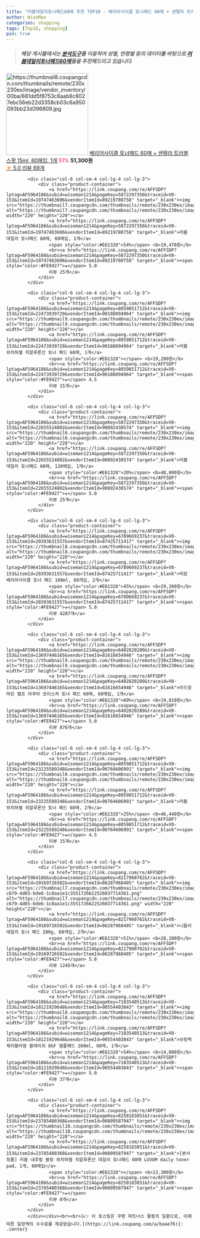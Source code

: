 ```yaml
---
title: "러븀데일리토너패드60매 추천 TOP10 - 베리어사이클 토너패드 60매 + 센텔라 트러블 스팟 15ml, 60매입, 1개"
author: WiseMan
categories: shopping
tags: [Top10, shopping]
pin: true
---
```


> ##### 해당 게시물에서는 [**분석도구**](https://itemscout.io/)를 이용하여 **성별**, **연령별** 등의 데이터를 바탕으로 [**러븀데일리토너패드60매**](https://link.coupang.com/a/baae76)들을 추천해드리고 있습니다.
<div class="container"><div class="row">
            <div class="col-6 col-sm-4 col-lg-4 col-lg-3">
                <div class="product-container">
                    <a href="https://link.coupang.com/re/AFFSDP?lptag=AF5964186&subid=wiseman1214&pageKey=8059551774&traceid=V0-153&itemId=22635055476&vendorItemId=89676230007" target="_blank"><img src="https://thumbnail8.coupangcdn.com/thumbnails/remote/230x230ex/image/vendor_inventory/00ba/881dd5f8753c8aab8c8027ebc56eb22d3358cb03c6a950093bb23d396809.jpg" alt="https://thumbnail8.coupangcdn.com/thumbnails/remote/230x230ex/image/vendor_inventory/00ba/881dd5f8753c8aab8c8027ebc56eb22d3358cb03c6a950093bb23d396809.jpg" width="220" height="220"></a>
                    <a href="https://link.coupang.com/re/AFFSDP?lptag=AF5964186&subid=wiseman1214&pageKey=8059551774&traceid=V0-153&itemId=22635055476&vendorItemId=89676230007" target="_blank">베리어사이클 토너패드 60매 + 센텔라 트러블 스팟 15ml, 60매입, 1개</a>
                    <span style="color:#E61328">51%</span> <b>51,300원</b>
                    <br><a href="https://link.coupang.com/re/AFFSDP?lptag=AF5964186&subid=wiseman1214&pageKey=8059551774&traceid=V0-153&itemId=22635055476&vendorItemId=89676230007" target="_blank"><span style="color:#FE9427">★</span> 5.0
                    리뷰 69개</a>
                </div>
            </div>
            
            <div class="col-6 col-sm-4 col-lg-4 col-lg-3">
                <div class="product-container">
                    <a href="https://link.coupang.com/re/AFFSDP?lptag=AF5964186&subid=wiseman1214&pageKey=5872297350&traceid=V0-153&itemId=19747463606&vendorItemId=89219780758" target="_blank"><img src="https://thumbnail7.coupangcdn.com/thumbnails/remote/230x230ex/image/vendor_inventory/a510/2ba0cfa230836f498d3452eaf4171b86c5b4200e79ebe2a936748b0d75c5.jpg" alt="https://thumbnail7.coupangcdn.com/thumbnails/remote/230x230ex/image/vendor_inventory/a510/2ba0cfa230836f498d3452eaf4171b86c5b4200e79ebe2a936748b0d75c5.jpg" width="220" height="220"></a>
                    <a href="https://link.coupang.com/re/AFFSDP?lptag=AF5964186&subid=wiseman1214&pageKey=5872297350&traceid=V0-153&itemId=19747463606&vendorItemId=89219780758" target="_blank">러븀 데일리 토너패드 60매, 60매입, 1개</a>
                    <span style="color:#E61328">54%</span> <b>19,470원</b>
                    <br><a href="https://link.coupang.com/re/AFFSDP?lptag=AF5964186&subid=wiseman1214&pageKey=5872297350&traceid=V0-153&itemId=19747463606&vendorItemId=89219780758" target="_blank"><span style="color:#FE9427">★</span> 5.0
                    리뷰 25개</a>
                </div>
            </div>
            
            <div class="col-6 col-sm-4 col-lg-4 col-lg-3">
                <div class="product-container">
                    <a href="https://link.coupang.com/re/AFFSDP?lptag=AF5964186&subid=wiseman1214&pageKey=8059851712&traceid=V0-153&itemId=22473939729&vendorItemId=90188094964" target="_blank"><img src="https://thumbnail9.coupangcdn.com/thumbnails/remote/230x230ex/image/vendor_inventory/4d33/a29cd74bc389e18631c193fd0d205ba805c645e3f51d30cc1ad35a8a34e5.jpg" alt="https://thumbnail9.coupangcdn.com/thumbnails/remote/230x230ex/image/vendor_inventory/4d33/a29cd74bc389e18631c193fd0d205ba805c645e3f51d30cc1ad35a8a34e5.jpg" width="220" height="220"></a>
                    <a href="https://link.coupang.com/re/AFFSDP?lptag=AF5964186&subid=wiseman1214&pageKey=8059851712&traceid=V0-153&itemId=22473939729&vendorItemId=90188094964" target="_blank">러븀 위치하젤 히알루론산 토너 패드 60매, 1개</a>
                    <span style="color:#E61328"></span> <b>19,200원</b>
                    <br><a href="https://link.coupang.com/re/AFFSDP?lptag=AF5964186&subid=wiseman1214&pageKey=8059851712&traceid=V0-153&itemId=22473939729&vendorItemId=90188094964" target="_blank"><span style="color:#FE9427">★</span> 4.5
                    리뷰 15개</a>
                </div>
            </div>
            
            <div class="col-6 col-sm-4 col-lg-4 col-lg-3">
                <div class="product-container">
                    <a href="https://link.coupang.com/re/AFFSDP?lptag=AF5964186&subid=wiseman1214&pageKey=5872297350&traceid=V0-153&itemId=22655524802&vendorItemId=90892438574" target="_blank"><img src="https://thumbnail6.coupangcdn.com/thumbnails/remote/230x230ex/image/vendor_inventory/33ed/5f1411ad615c17e47f1c8fb32bb7ba9d8cbf82692957b114cc25d75ad043.jpeg" alt="https://thumbnail6.coupangcdn.com/thumbnails/remote/230x230ex/image/vendor_inventory/33ed/5f1411ad615c17e47f1c8fb32bb7ba9d8cbf82692957b114cc25d75ad043.jpeg" width="220" height="220"></a>
                    <a href="https://link.coupang.com/re/AFFSDP?lptag=AF5964186&subid=wiseman1214&pageKey=5872297350&traceid=V0-153&itemId=22655524802&vendorItemId=90892438574" target="_blank">러븀 데일리 토너패드 60매, 120매입, 1개</a>
                    <span style="color:#E61328">20%</span> <b>48,000원</b>
                    <br><a href="https://link.coupang.com/re/AFFSDP?lptag=AF5964186&subid=wiseman1214&pageKey=5872297350&traceid=V0-153&itemId=22655524802&vendorItemId=90892438574" target="_blank"><span style="color:#FE9427">★</span> 5.0
                    리뷰 25개</a>
                </div>
            </div>
            
            <div class="col-6 col-sm-4 col-lg-4 col-lg-3">
                <div class="product-container">
                    <a href="https://link.coupang.com/re/AFFSDP?lptag=AF5964186&subid=wiseman1214&pageKey=6789669237&traceid=V0-153&itemId=20393631557&vendorItemId=87425711417" target="_blank"><img src="https://thumbnail8.coupangcdn.com/thumbnails/remote/230x230ex/image/vendor_inventory/1c20/c44155b75ad0a50987a80945eb245867ffa9dd7902800d98d070f4f361eb.jpg" alt="https://thumbnail8.coupangcdn.com/thumbnails/remote/230x230ex/image/vendor_inventory/1c20/c44155b75ad0a50987a80945eb245867ffa9dd7902800d98d070f4f361eb.jpg" width="220" height="220"></a>
                    <a href="https://link.coupang.com/re/AFFSDP?lptag=AF5964186&subid=wiseman1214&pageKey=6789669237&traceid=V0-153&itemId=20393631557&vendorItemId=87425711417" target="_blank">피캄 베리어사이클 토너 패드 160ml, 60개입, 2개</a>
                    <span style="color:#E61328">45%</span> <b>29,300원</b>
                    <br><a href="https://link.coupang.com/re/AFFSDP?lptag=AF5964186&subid=wiseman1214&pageKey=6789669237&traceid=V0-153&itemId=20393631557&vendorItemId=87425711417" target="_blank"><span style="color:#FE9427">★</span> 5.0
                    리뷰 4287개</a>
                </div>
            </div>
            
            <div class="col-6 col-sm-4 col-lg-4 col-lg-3">
                <div class="product-container">
                    <a href="https://link.coupang.com/re/AFFSDP?lptag=AF5964186&subid=wiseman1214&pageKey=6402820289&traceid=V0-153&itemId=13697446165&vendorItemId=81616654946" target="_blank"><img src="https://thumbnail9.coupangcdn.com/thumbnails/remote/230x230ex/image/vendor_inventory/7653/a40a3b9fc58d29b6a5c3fb2666e09eaf625e2929b6e35a7a608cf70cd5a6.jpg" alt="https://thumbnail9.coupangcdn.com/thumbnails/remote/230x230ex/image/vendor_inventory/7653/a40a3b9fc58d29b6a5c3fb2666e09eaf625e2929b6e35a7a608cf70cd5a6.jpg" width="220" height="220"></a>
                    <a href="https://link.coupang.com/re/AFFSDP?lptag=AF5964186&subid=wiseman1214&pageKey=6402820289&traceid=V0-153&itemId=13697446165&vendorItemId=81616654946" target="_blank">아드망 마린 켈프 아쿠아 모이스처 토너 패드 60매, 60매입, 1개</a>
                    <span style="color:#E61328">69%</span> <b>19,810원</b>
                    <br><a href="https://link.coupang.com/re/AFFSDP?lptag=AF5964186&subid=wiseman1214&pageKey=6402820289&traceid=V0-153&itemId=13697446165&vendorItemId=81616654946" target="_blank"><span style="color:#FE9427">★</span> 5.0
                    리뷰 876개</a>
                </div>
            </div>
            
            <div class="col-6 col-sm-4 col-lg-4 col-lg-3">
                <div class="product-container">
                    <a href="https://link.coupang.com/re/AFFSDP?lptag=AF5964186&subid=wiseman1214&pageKey=8059851712&traceid=V0-153&itemId=23225589248&vendorItemId=90764606991" target="_blank"><img src="https://thumbnail6.coupangcdn.com/thumbnails/remote/230x230ex/image/vendor_inventory/967c/da4033a9e0d646b4b28dad6ce816cea425a475fc9297b2a556e7e296cfe1.png" alt="https://thumbnail6.coupangcdn.com/thumbnails/remote/230x230ex/image/vendor_inventory/967c/da4033a9e0d646b4b28dad6ce816cea425a475fc9297b2a556e7e296cfe1.png" width="220" height="220"></a>
                    <a href="https://link.coupang.com/re/AFFSDP?lptag=AF5964186&subid=wiseman1214&pageKey=8059851712&traceid=V0-153&itemId=23225589248&vendorItemId=90764606991" target="_blank">러븀 위치하젤 히알루론산 토너 패드 60매, 2개</a>
                    <span style="color:#E61328">25%</span> <b>46,440원</b>
                    <br><a href="https://link.coupang.com/re/AFFSDP?lptag=AF5964186&subid=wiseman1214&pageKey=8059851712&traceid=V0-153&itemId=23225589248&vendorItemId=90764606991" target="_blank"><span style="color:#FE9427">★</span> 4.5
                    리뷰 15개</a>
                </div>
            </div>
            
            <div class="col-6 col-sm-4 col-lg-4 col-lg-3">
                <div class="product-container">
                    <a href="https://link.coupang.com/re/AFFSDP?lptag=AF5964186&subid=wiseman1214&pageKey=8217960762&traceid=V0-153&itemId=19169726502&vendorItemId=86287968405" target="_blank"><img src="https://thumbnail7.coupangcdn.com/thumbnails/remote/230x230ex/image/retail/images/5a8fff26-c679-4d65-bde6-1c8aa1e1c3551726622526037714361.png" alt="https://thumbnail7.coupangcdn.com/thumbnails/remote/230x230ex/image/retail/images/5a8fff26-c679-4d65-bde6-1c8aa1e1c3551726622526037714361.png" width="220" height="220"></a>
                    <a href="https://link.coupang.com/re/AFFSDP?lptag=AF5964186&subid=wiseman1214&pageKey=8217960762&traceid=V0-153&itemId=19169726502&vendorItemId=86287968405" target="_blank">니들리 데일리 토너 패드 280g, 60개입, 2개</a>
                    <span style="color:#E61328">51%</span> <b>28,100원</b>
                    <br><a href="https://link.coupang.com/re/AFFSDP?lptag=AF5964186&subid=wiseman1214&pageKey=8217960762&traceid=V0-153&itemId=19169726502&vendorItemId=86287968405" target="_blank"><span style="color:#FE9427">★</span> 5.0
                    리뷰 1245개</a>
                </div>
            </div>
            
            <div class="col-6 col-sm-4 col-lg-4 col-lg-3">
                <div class="product-container">
                    <a href="https://link.coupang.com/re/AFFSDP?lptag=AF5964186&subid=wiseman1214&pageKey=7183540513&traceid=V0-153&itemId=18121929648&vendorItemId=90554403843" target="_blank"><img src="https://thumbnail8.coupangcdn.com/thumbnails/remote/230x230ex/image/vendor_inventory/773d/88ba7a892bec640d4d55ded00682fc1eb16c3c9d17fb3dd28374f86758fc.jpg" alt="https://thumbnail8.coupangcdn.com/thumbnails/remote/230x230ex/image/vendor_inventory/773d/88ba7a892bec640d4d55ded00682fc1eb16c3c9d17fb3dd28374f86758fc.jpg" width="220" height="220"></a>
                    <a href="https://link.coupang.com/re/AFFSDP?lptag=AF5964186&subid=wiseman1214&pageKey=7183540513&traceid=V0-153&itemId=18121929648&vendorItemId=90554403843" target="_blank">브링백 체리블라썸 블레미쉬 8GF 앰플패드 260ml, 60매, 1개</a>
                    <span style="color:#E61328">54%</span> <b>14,000원</b>
                    <br><a href="https://link.coupang.com/re/AFFSDP?lptag=AF5964186&subid=wiseman1214&pageKey=7183540513&traceid=V0-153&itemId=18121929648&vendorItemId=90554403843" target="_blank"><span style="color:#FE9427">★</span> 5.0
                    리뷰 37개</a>
                </div>
            </div>
            
            <div class="col-6 col-sm-4 col-lg-4 col-lg-3">
                <div class="product-container">
                    <a href="https://link.coupang.com/re/AFFSDP?lptag=AF5964186&subid=wiseman1214&pageKey=8258183851&traceid=V0-153&itemId=23785480368&vendorItemId=90809587947" target="_blank"><img src="https://thumbnail10.coupangcdn.com/thumbnails/remote/230x230ex/image/vendor_inventory/8099/0286a467fdd3bce21b6ac174630bf9e96d9738e64ac0fe309a481fc3bfbb.png" alt="https://thumbnail10.coupangcdn.com/thumbnails/remote/230x230ex/image/vendor_inventory/8099/0286a467fdd3bce21b6ac174630bf9e96d9738e64ac0fe309a481fc3bfbb.png" width="220" height="220"></a>
                    <a href="https://link.coupang.com/re/AFFSDP?lptag=AF5964186&subid=wiseman1214&pageKey=8258183851&traceid=V0-153&itemId=23785480368&vendorItemId=90809587947" target="_blank">[본사정품] 러븀 내추럴 블랑 위치하젤 히알루론산 데일리 토너패드 60매 LUVUM daily toner pad, 1개, 60매입</a>
                    <span style="color:#E61328"></span> <b>22,300원</b>
                    <br><a href="https://link.coupang.com/re/AFFSDP?lptag=AF5964186&subid=wiseman1214&pageKey=8258183851&traceid=V0-153&itemId=23785480368&vendorItemId=90809587947" target="_blank"><span style="color:#FE9427">★</span> 
                    리뷰 0개</a>
                </div>
            </div>
            </div></div><br><br>[👉 이 포스팅은 쿠팡 파트너스 활동의 일환으로, 이에 따른 일정액의 수수료를 제공받습니다.](https://link.coupang.com/a/baae76){: .center}